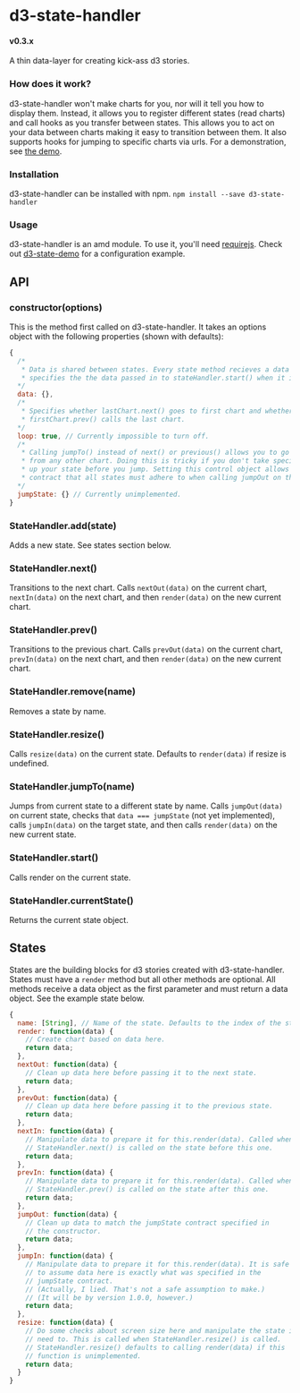 # d3-state-handler
#### v0.3.x
A thin data-layer for creating kick-ass d3 stories.

### How does it work?
d3-state-handler won't make charts for you, nor will it tell you how to display them. Instead, it allows you to register different states (read charts) and call hooks as you transfer between states. This allows you to act on your data between charts making it easy to transition between them. It also supports hooks for jumping to specific charts via urls. For a demonstration, see [the demo](http://github.com/ejmurra/d3-state-demo).

### Installation
d3-state-handler can be installed with npm. `npm install --save d3-state-handler`

### Usage
d3-state-handler is an amd module. To use it, you'll need [requirejs](https://github.com/jrburke/requirejs). Check out [d3-state-demo](https://github.com/ejmurra/d3-state-demo/tree/state-seed) for a configuration example.

## API

### constructor(options)
This is the method first called on d3-state-handler. It takes an options object with the following properties (shown with defaults):

```javascript
{
  /* 
   * Data is shared between states. Every state method recieves a data parameter, this 
   * specifies the the data passed in to stateHandler.start() when it is first called.
  */
  data: {},
  /*
   * Specifies whether lastChart.next() goes to first chart and whether
   * firstChart.prev() calls the last chart.
  */
  loop: true, // Currently impossible to turn off.
  /*
   * Calling jumpTo() instead of next() or previous() allows you to go to any chart
   * from any other chart. Doing this is tricky if you don't take special care to clean
   * up your state before you jump. Setting this control object allows you to create a
   * contract that all states must adhere to when calling jumpOut on the state.
  */
  jumpState: {} // Currently unimplemented.
}
```

### StateHandler.add(state)
Adds a new state. See states section below.

### StateHandler.next()
Transitions to the next chart. Calls `nextOut(data)` on the current chart, `nextIn(data)` on the next chart, and then `render(data)` on the new current chart.

### StateHandler.prev()
Transitions to the previous chart. Calls `prevOut(data)` on the current chart, `prevIn(data)` on the next chart, and then `render(data)` on the new current chart.

### StateHandler.remove(name)
Removes a state by name.

### StateHandler.resize()
Calls `resize(data)` on the current state. Defaults to `render(data)` if resize is undefined.

### StateHandler.jumpTo(name)
Jumps from current state to a different state by name. Calls `jumpOut(data)` on current state, checks that `data === jumpState` (not yet implemented), calls `jumpIn(data)` on the target state, and then calls `render(data)` on the new current state.

### StateHandler.start()
Calls render on the current state.

### StateHandler.currentState()
Returns the current state object.

## States
States are the building blocks for d3 stories created with d3-state-handler. States must have a `render` method but all other methods are optional. All methods receive a data object as the first parameter and must return a data object. See the example state below.

```javascript
{
  name: [String], // Name of the state. Defaults to the index of the state
  render: function(data) {
    // Create chart based on data here.
    return data;
  },
  nextOut: function(data) {
    // Clean up data here before passing it to the next state.
    return data;
  },
  prevOut: function(data) {
    // Clean up data here before passing it to the previous state.
    return data;
  },
  nextIn: function(data) {
    // Manipulate data to prepare it for this.render(data). Called when 
    // StateHandler.next() is called on the state before this one.
    return data;
  },
  prevIn: function(data) {
    // Manipulate data to prepare it for this.render(data). Called when
    // StateHandler.prev() is called on the state after this one.
    return data;
  },
  jumpOut: function(data) {
    // Clean up data to match the jumpState contract specified in 
    // the constructor.
    return data;
  },
  jumpIn: function(data) {
    // Manipulate data to prepare it for this.render(data). It is safe
    // to assume data here is exactly what was specified in the 
    // jumpState contract. 
    // (Actually, I lied. That's not a safe assumption to make.) 
    // (It will be by version 1.0.0, however.)
    return data;
  },
  resize: function(data) {
    // Do some checks about screen size here and manipulate the state if you
    // need to. This is called when StateHandler.resize() is called.
    // StateHandler.resize() defaults to calling render(data) if this
    // function is unimplemented.
    return data;
  }
}
```
